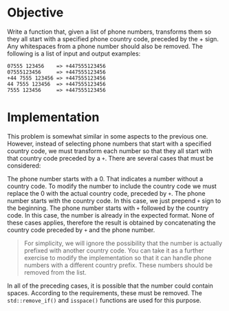 # Objective

Write a function that, given a list of phone numbers, transforms them so they all start with a specified phone country code, preceded by the + sign. Any whitespaces from a phone number should also be removed. The following is a list of input and output examples:

```markup
07555 123456    => +447555123456
07555123456     => +447555123456
+44 7555 123456 => +447555123456
44 7555 123456  => +447555123456
7555 123456     => +447555123456
```

# Implementation

This problem is somewhat similar in some aspects to the previous one. However, instead of selecting phone numbers that start with a specified country code, we must transform each number so that they all start with that country code preceded by a `+`. There are several cases that must be considered:

The phone number starts with a 0. That indicates a number without a country code. To modify the number to include the country code we must replace the 0 with the actual country code, preceded by `+`.
The phone number starts with the country code. In this case, we just prepend `+` sign to the beginning.
The phone number starts with `+` followed by the country code. In this case, the number is already in the expected format.
None of these cases applies, therefore the result is obtained by concatenating the country code preceded by `+` and the phone number. 

>For simplicity, we will ignore the possibility that the number is actually prefixed with another country code. You can take it as a further exercise to modify the implementation so that it can handle phone numbers with a different country prefix. These numbers should be removed from the list.

In all of the preceding cases, it is possible that the number could contain spaces. According to the requirements, these must be removed. The `std::remove_if()` and `isspace()` functions are used for this purpose.